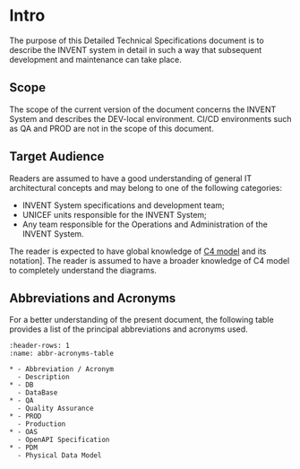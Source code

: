 # Intro
The purpose of this Detailed Technical Specifications document is to describe the INVENT system in detail in such a way that subsequent development and maintenance can take place.

## Scope
The scope of the current version of the document concerns the INVENT System and describes the DEV-local environment.
CI/CD environments such as QA and PROD are not in the scope of this document.

## Target Audience
Readers are assumed to have a good understanding of general IT architectural concepts and may belong to one of the following categories:
* INVENT System specifications and development team;
* UNICEF units responsible for the INVENT System;
* Any team responsible for the Operations and Administration of the INVENT System.

The reader is expected to have global knowledge of [C4 model](https://c4model.com/) and its notation]. The reader is assumed to have a broader knowledge of C4 model to completely understand the diagrams.

## Abbreviations and Acronyms
For a better understanding of the present document, the following table provides a list of the principal abbreviations and acronyms used.

```{list-table} Abbreviations and Acronyms
:header-rows: 1
:name: abbr-acronyms-table

* - Abbreviation / Acronym
  - Description
* - DB
  - DataBase
* - QA
  - Quality Assurance
* - PROD
  - Production
* - OAS
  - OpenAPI Specification
* - PDM
  - Physical Data Model
```
